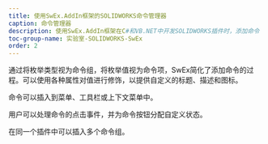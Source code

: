 ```yaml
---
title: 使用SwEx.AddIn框架的SOLIDWORKS命令管理器
caption: 命令管理器
description: 使用SwEx.AddIn框架在C#和VB.NET中开发SOLIDWORKS插件时，添加命令（菜单、工具栏和上下文菜单）的说明。
toc-group-name: 实验室-SOLIDWORKS-SwEx
order: 2
---
```

通过将枚举类型视为命令组，将枚举值视为命令项，SwEx简化了添加命令的过程。可以使用各种属性对值进行修饰，以提供自定义的标题、描述和图标。

命令可以插入到菜单、工具栏或上下文菜单中。

用户可以处理命令的点击事件，并为命令按钮分配自定义状态。

在同一个插件中可以插入多个命令组。